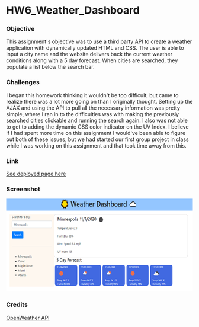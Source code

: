 # HW6_Weather_Dashboard

### **Objective**

This assignment's objective was to use a third party API to create a weather application with dynamically updated HTML and CSS. The user is able to input a city name and the website delivers back the current weather conditions along with a 5 day forecast. When cities are searched, they populate a list below the search bar.

### **Challenges**

I began this homework thinking it wouldn't be too difficult, but came to realize there was a lot more going on than I originally thought. Setting up the AJAX and using the API to pull all the necessary information was pretty simple, where I ran in to the difficulties was with making the previously searched cities clickable and running the search again. I also was not able to get to adding the dynamic CSS color indicator on the UV Index. I believe if I had spent more time on this assignment I would've been able to figure out both of these issues, but we had started our first group project in class while I was working on this assignment and that took time away from this.

### **Link**

[See deployed page here](https://peterphenow.github.io/HW6_Weather_Dashboard/)

### **Screenshot**

<img src="./assets/img/populated_data.png" alt="weather data" width="600" height="250">

### **Credits**

[OpenWeather API](https://openweathermap.org/api)
